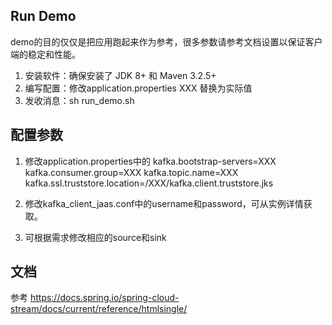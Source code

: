 ## Run Demo

demo的目的仅仅是把应用跑起来作为参考，很多参数请参考文档设置以保证客户端的稳定和性能。

1. 安装软件：确保安装了 JDK 8+ 和 Maven 3.2.5+
2. 编写配置：修改application.properties XXX 替换为实际值
3. 发收消息：sh run_demo.sh 

## 配置参数
1. 修改application.properties中的
kafka.bootstrap-servers=XXX
kafka.consumer.group=XXX
kafka.topic.name=XXX
kafka.ssl.truststore.location=/XXX/kafka.client.truststore.jks

2. 修改kafka_client_jaas.conf中的username和password，可从实例详情获取。

3. 可根据需求修改相应的source和sink

## 文档
参考 https://docs.spring.io/spring-cloud-stream/docs/current/reference/htmlsingle/

	


